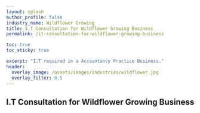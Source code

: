 ```yaml
---
layout: splash 
author_profile: false 
industry_name: Wildflower Growing
title: I.T Consultation for Wildflower Growing Business
permalink: /it-consultation-for-wildflower-growing-business

toc: true
toc_sticky: true

excerpt: "I.T required in a Accountancy Practice Business."
header:
  overlay_image: /assets/images/industries/wildflower.jpg
  overlay_filter: 0.5 
---
```


## I.T Consultation for Wildflower Growing Business